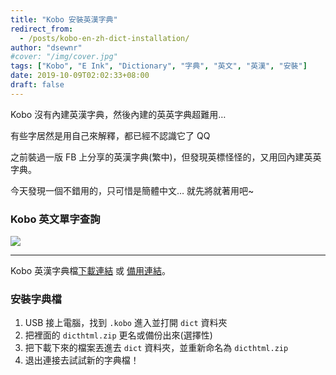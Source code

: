 ```yaml
---
title: "Kobo 安裝英漢字典"
redirect_from:
  - /posts/kobo-en-zh-dict-installation/
author: "dsewnr"
#cover: "/img/cover.jpg"
tags: ["Kobo", "E Ink", "Dictionary", "字典", "英文", "英漢", "安裝"]
date: 2019-10-09T02:02:33+08:00
draft: false
---
```


Kobo 沒有內建英漢字典，然後內建的英英字典超難用…

有些字居然是用自己來解釋，都已經不認識它了 QQ

之前裝過一版 FB 上分享的英漢字典(繁中)，但發現英標怪怪的，又用回內建英英字典。

今天發現一個不錯用的，只可惜是簡體中文… 就先將就著用吧~


### Kobo 英文單字查詢
![](/images/kobo-dict.jpg)

---

Kobo 英漢字典檔[下載連結](https://www.mobileread.com/forums/showpost.php?p=3859267&postcount=592) 或 [備用連結](https://drive.google.com/file/d/1VlV2oe_4p79KnQQvFWqS32nqLNHrglxv/view?usp=sharing)。

### 安裝字典檔
1. USB 接上電腦，找到 `.kobo` 進入並打開 `dict` 資料夾
2. 把裡面的 `dicthtml.zip` 更名或備份出來(選擇性)
3. 把下載下來的檔案丟進去 `dict` 資料夾，並重新命名為 `dicthtml.zip`
4. 退出連接去試試新的字典檔！
